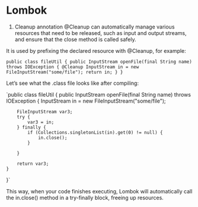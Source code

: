# Lombok
1. Cleanup annotation
@Cleanup can automatically manage various resources that need to be released, such as input and output streams, and ensure that the close method is called safely.

It is used by prefixing the declared resource with @Cleanup, for example:

`public class fileUtil {
    public InputStream openFile(final String name) throws IOException {
        @Cleanup InputStream in = new FileInputStream("some/file");
        return in;
    }
}`

Let’s see what the .class file looks like after compiling:

`public class fileUtil {
   public InputStream openFile(final String name) throws IOException {
        InputStream in = new FileInputStream("some/file");

        FileInputStream var3;
        try {
            var3 = in;
        } finally {
            if (Collections.singletonList(in).get(0) != null) {
                in.close();
            }

        }

        return var3;
    }
}`

This way, when your code finishes executing, Lombok will automatically call the in.close() method in a try-finally block, freeing up resources.


